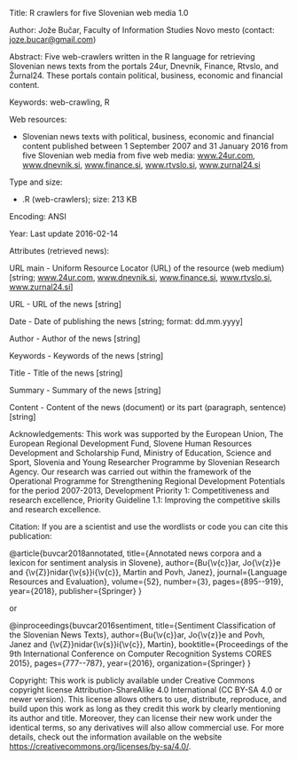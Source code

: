 ﻿Title: R crawlers for five Slovenian web media 1.0

Author: Jože Bučar, Faculty of Information Studies Novo mesto (contact: joze.bucar@gmail.com)

Abstract:
Five web-crawlers written in the R language for retrieving Slovenian news texts from the portals 24ur, Dnevnik, Finance, Rtvslo, and Žurnal24. These portals contain political, business, economic and financial content.

Keywords:
web-crawling, R

Web resources:
- Slovenian news texts with political, business, economic and financial content published between 1 September 2007 and 31 January 2016 from five Slovenian web media from five web media: www.24ur.com, www.dnevnik.si, www.finance.si, www.rtvslo.si, www.zurnal24.si

Type and size:
- .R (web-crawlers); size: 213 KB

Encoding: ANSI

Year: Last update 2016-02-14

Attributes (retrieved news):

URL main - Uniform Resource Locator (URL) of the resource (web medium) [string; www.24ur.com, www.dnevnik.si, www.finance.si, www.rtvslo.si, www.zurnal24.si]

URL - URL of the news [string]

Date - Date of publishing the news [string; format: dd.mm.yyyy]

Author - Author of the news [string]

Keywords - Keywords of the news [string]

Title - Title of the news [string]

Summary - Summary of the news [string]

Content - Content of the news (document) or its part (paragraph, sentence) [string]

Acknowledgements:
This work was supported by the European Union, The European Regional Development Fund, Slovene Human Resources Development and Scholarship Fund, Ministry of Education, Science and Sport, Slovenia and Young Researcher Programme by Slovenian Research Agency. Our research was carried out within the framework of the Operational Programme for Strengthening Regional Development Potentials for the period 2007-2013, Development Priority 1: Competitiveness and research excellence, Priority Guideline 1.1: Improving the competitive skills and research excellence.

Citation:
If you are a scientist and use the wordlists or code you can cite this publication:

@article{buvcar2018annotated,
  title={Annotated news corpora and a lexicon for sentiment analysis in Slovene},
  author={Bu{\v{c}}ar, Jo{\v{z}}e and {\v{Z}}nidar{\v{s}}i{\v{c}}, Martin and Povh, Janez},
  journal={Language Resources and Evaluation},
  volume={52},
  number={3},
  pages={895--919},
  year={2018},
  publisher={Springer}
}

or

@inproceedings{buvcar2016sentiment,
  title={Sentiment Classification of the Slovenian News Texts},
  author={Bu{\v{c}}ar, Jo{\v{z}}e and Povh, Janez and {\v{Z}}nidar{\v{s}}i{\v{c}}, Martin},
  booktitle={Proceedings of the 9th International Conference on Computer Recognition Systems CORES 2015},
  pages={777--787},
  year={2016},
  organization={Springer}
}

Copyright:
This work is publicly available under Creative Commons copyright license Attribution-ShareAlike 4.0 International (CC BY-SA 4.0 or newer version). This license allows others to use, distribute, reproduce, and build upon this work as long as they credit this work by clearly mentioning its author and title. Moreover, they can license their new work under the identical terms, so any derivatives will also allow commercial use. For more details, check out the information available on the website https://creativecommons.org/licenses/by-sa/4.0/.
